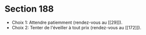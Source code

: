 # Section 188

- Choix 1: Attendre patiemment (rendez-vous au [[29]]).
- Choix 2: Tenter de l'éveiller à tout prix (rendez-vous au [[172]]).